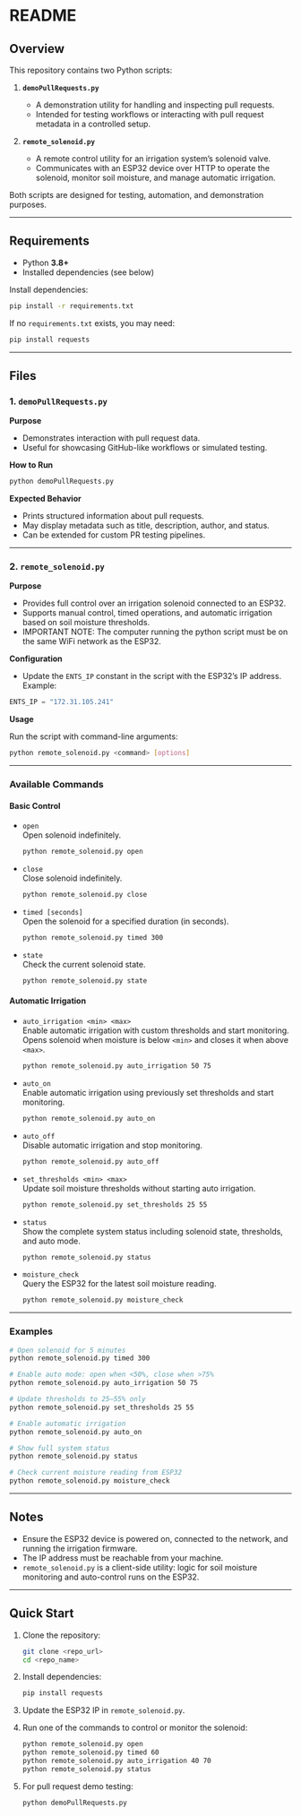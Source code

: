 # README

## Overview

This repository contains two Python scripts:

1. **`demoPullRequests.py`**  
   - A demonstration utility for handling and inspecting pull requests.  
   - Intended for testing workflows or interacting with pull request metadata in a controlled setup.  

2. **`remote_solenoid.py`**  
   - A remote control utility for an irrigation system’s solenoid valve.  
   - Communicates with an ESP32 device over HTTP to operate the solenoid, monitor soil moisture, and manage automatic irrigation.  

Both scripts are designed for testing, automation, and demonstration purposes.

---

## Requirements

- Python **3.8+**  
- Installed dependencies (see below)  

Install dependencies:  

```bash
pip install -r requirements.txt
```

If no `requirements.txt` exists, you may need:  

```bash
pip install requests
```

---

## Files

### 1. `demoPullRequests.py`

**Purpose**  
- Demonstrates interaction with pull request data.  
- Useful for showcasing GitHub-like workflows or simulated testing.  

**How to Run**

```bash
python demoPullRequests.py
```

**Expected Behavior**  
- Prints structured information about pull requests.  
- May display metadata such as title, description, author, and status.  
- Can be extended for custom PR testing pipelines.  

---

### 2. `remote_solenoid.py`

**Purpose**  
- Provides full control over an irrigation solenoid connected to an ESP32.  
- Supports manual control, timed operations, and automatic irrigation based on soil moisture thresholds.
- IMPORTANT NOTE: The computer running the python script must be on the same WiFi network as the ESP32.

**Configuration**  
- Update the `ENTS_IP` constant in the script with the ESP32’s IP address. Example:  

```python
ENTS_IP = "172.31.105.241"
```

**Usage**

Run the script with command-line arguments:

```bash
python remote_solenoid.py <command> [options]
```

---

### Available Commands

#### Basic Control
- `open`  
  Open solenoid indefinitely.  
  ```bash
  python remote_solenoid.py open
  ```

- `close`  
  Close solenoid indefinitely.  
  ```bash
  python remote_solenoid.py close
  ```

- `timed [seconds]`  
  Open the solenoid for a specified duration (in seconds).  
  ```bash
  python remote_solenoid.py timed 300
  ```

- `state`  
  Check the current solenoid state.  
  ```bash
  python remote_solenoid.py state
  ```

#### Automatic Irrigation
- `auto_irrigation <min> <max>`  
  Enable automatic irrigation with custom thresholds and start monitoring.  
  Opens solenoid when moisture is below `<min>` and closes it when above `<max>`.  
  ```bash
  python remote_solenoid.py auto_irrigation 50 75
  ```

- `auto_on`  
  Enable automatic irrigation using previously set thresholds and start monitoring.  
  ```bash
  python remote_solenoid.py auto_on
  ```

- `auto_off`  
  Disable automatic irrigation and stop monitoring.  
  ```bash
  python remote_solenoid.py auto_off
  ```

- `set_thresholds <min> <max>`  
  Update soil moisture thresholds without starting auto irrigation.  
  ```bash
  python remote_solenoid.py set_thresholds 25 55
  ```

- `status`  
  Show the complete system status including solenoid state, thresholds, and auto mode.  
  ```bash
  python remote_solenoid.py status
  ```

- `moisture_check`  
  Query the ESP32 for the latest soil moisture reading.  
  ```bash
  python remote_solenoid.py moisture_check
  ```

---

### Examples

```bash
# Open solenoid for 5 minutes
python remote_solenoid.py timed 300

# Enable auto mode: open when <50%, close when >75%
python remote_solenoid.py auto_irrigation 50 75

# Update thresholds to 25–55% only
python remote_solenoid.py set_thresholds 25 55

# Enable automatic irrigation
python remote_solenoid.py auto_on

# Show full system status
python remote_solenoid.py status

# Check current moisture reading from ESP32
python remote_solenoid.py moisture_check
```

---

## Notes

- Ensure the ESP32 device is powered on, connected to the network, and running the irrigation firmware.  
- The IP address must be reachable from your machine.  
- `remote_solenoid.py` is a client-side utility: logic for soil moisture monitoring and auto-control runs on the ESP32.  

---

## Quick Start

1. Clone the repository:  

   ```bash
   git clone <repo_url>
   cd <repo_name>
   ```

2. Install dependencies:  

   ```bash
   pip install requests
   ```

3. Update the ESP32 IP in `remote_solenoid.py`.  

4. Run one of the commands to control or monitor the solenoid:  

   ```bash
   python remote_solenoid.py open
   python remote_solenoid.py timed 60
   python remote_solenoid.py auto_irrigation 40 70
   python remote_solenoid.py status
   ```

5. For pull request demo testing:  

   ```bash
   python demoPullRequests.py
   ```
